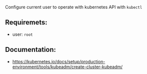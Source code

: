 
Configure current user to operate with kubernetes API with `kubectl`

## Requiremets:
- user: `root`

## Documentation:
- https://kubernetes.io/docs/setup/production-environment/tools/kubeadm/create-cluster-kubeadm/
